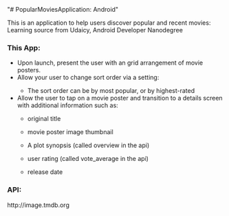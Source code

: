 <head>"# PopularMoviesApplication: Android"</head>
<body>
  <p>This is an application to help users discover popular and recent movies: Learning source from Udaicy, Android Developer Nanodegree</p>
  
  <h3>This App:</h3>
    <ul>
      <li>Upon launch, present the user with an grid arrangement of movie posters.</li>
      <li>Allow your user to change sort order via a setting:</li>
        <ul>
          <li>The sort order can be by most popular, or by highest-rated</li>
        </ul>
      <li>Allow the user to tap on a movie poster and transition to a details screen with additional information such as:</li>
        <ul>
          <li>original title</li>
        </ul>
        <ul>
          <li>movie poster image thumbnail</li>
        </ul>
        <ul>
         <li>A plot synopsis (called overview in the api)</li>
        </ul>
        <ul>
         <li>user rating (called vote_average in the api)</li>
        </ul>
        <ul>
          <li>release date</li>
        </ul>
    </ul>
  
  <h3>API:</h3>
  <p>http://image.tmdb.org</p>
</bldy>
